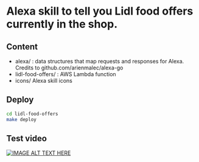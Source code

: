 # Alexa skill to tell you Lidl food offers currently in the shop.

## Content

- alexa/ : data structures that map requests and responses for Alexa. Credits to github.com/arienmalec/alexa-go
- lidl-food-offers/ : AWS Lambda function
- icons/ Alexa skill icons

## Deploy
``` bash
cd lidl-food-offers
make deploy
```

## Test video
[![IMAGE ALT TEXT HERE](https://img.youtube.com/vi/xzAK07KOa4k/0.jpg)](https://www.youtube.com/watch?v=xzAK07KOa4k)

